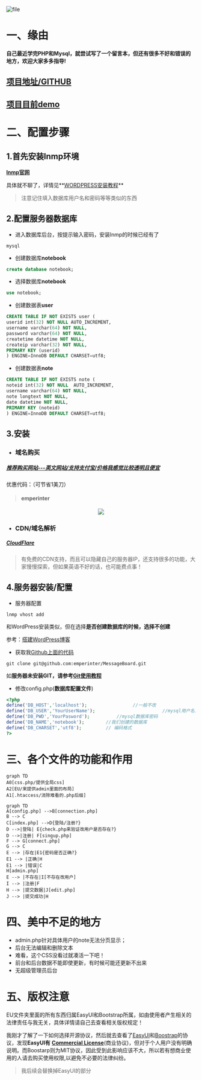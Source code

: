 ![file](https://www.emperinter.info/wp-content/uploads/2019/08/1565886091-image-1565886086031.png)
# 一、缘由
**自己最近学完PHP和Mysql，就尝试写了一个留言本，但还有很多不好和错误的地方，欢迎大家多多指导!**

## [项目地址/GITHUB](https://github.com/emperinter/MessageBoard)
## [项目目前demo](https://www.emperinter.tk)

# 二、配置步骤

## 1.首先安装lnmp环境
**[lnmp官网](https://lnmp.org/)**

具体就不聊了，详情见**[WORDPRESS安装教程](https://www.emperinter.info/2018/09/06/%e6%90%ad%e5%bb%bawordpress%e5%8d%9a%e5%ae%a2/)**

> 注意记住填入数据库用户名和密码等等类似的东西

## 2.配置服务器数据库

- 进入数据库后台，按提示输入密码，安装lnmp的时候已经有了
 ``` SHELL
mysql
```

- 创建数据库**notebook**
``` SQL
create database notebook;
```

- 选择数据库**notebook**
``` SQL
use notebook;
```
- 创建数据表**user**
``` SQL
CREATE TABLE IF NOT EXISTS user (
userid int(32) NOT NULL AUTO_INCREMENT,
username varchar(64) NOT NULL,
password varchar(64) NOT NULL,
createtime datetime NOT NULL,
createip varchar(32) NOT NULL,
PRIMARY KEY (userid)
) ENGINE=InnoDB DEFAULT CHARSET=utf8;
```
- 创建数据表**note**
``` SQL
CREATE TABLE IF NOT EXISTS note (
noteid int(32) NOT NULL  AUTO_INCREMENT,
username varchar(64) NOT NULL,
note longtext NOT NULL,
date datetime NOT NULL,
PRIMARY KEY (noteid)
) ENGINE=InnoDB DEFAULT CHARSET=utf8;
```

## 3.安装
- ### 域名购买
##### [推荐购买网站---英文网站/支持支付宝/价格我感觉比较透明且便宜](https://www.namesilo.com/pricing?rid=415d732iq)

 优惠代码：（可节省1美刀） 
> #### emperinter

<div align="center">
<a href="http://www.namesilo.com/?rid=415d732iq"><img src="http://www.namesilo.com/affiliate/banner_gen.php?aid=415d732iq&bid=53" style="border:0;"></a>
</div>

- ### CDN/域名解析
##### [CloudFlare](https://dash.cloudflare.com)
> 有免费的CDN支持，而且可以隐藏自己的服务器IP，还支持很多的功能，大家慢慢探索，但如果英语不好的话，也可能费点事！


## 4.服务器安装/配置
- 服务器配置
``` SHELL
lnmp vhost add
```
和WordPress安装类似，但在选择**是否创建数据库的时候，选择不创建**

参考：[搭建WordPress博客](https://www.emperinter.info/2018/09/06/%e6%90%ad%e5%bb%bawordpress%e5%8d%9a%e5%ae%a2/)

- 获取我[Github上面的代码](https://github.com/emperinter/MessageBoard)
```
git clone git@github.com:emperinter/MessageBoard.git
```
如**服务器未安装GIT，请参考[Git使用教程](https://www.emperinter.info/2018/12/03/github/)**

- 修改config.php(**数据库配置文件**)
``` PHP
<?php
define('DB_HOST','localhost');                 //一般不改
define('DB_USER','YourUserName');                         //mysql用户名，一般不改
define('DB_PWD','YourPasword');          //mysql数据库密码
define('DB_NAME','notebook');        //我们创建的数据库
define('DB_CHARSET','utf8');         // 编码格式
?>
```

# 三、各个文件的功能和作用


```mermaid
graph TD
A0[css.php/提供全局css]
A2[EU/来提供admin里面的布局]
A1[.htaccess/消除难看的.php后缀]
```

```mermaid
graph TD
A[config.php] -->B[connection.php]
B --> C
C[index.php] -->D{登陆/注册?}
D -->|登陆| E{check.php来验证改用户是否存在?}
D -->|注册| F[singup.php]
F --> G[connect.php]
G --> C
E --> |存在|E1{密码是否正确?}
E1 --> |正确|H
E1 --> |错误|C
H[admin.php]
E --> |不存在|I[不存在改用户]
I --> |注册|F
H --> |提交数据|J[edit.php]
J --> |提交成功|H
```

# 四、美中不足的地方
- admin.php针对具体用户的note无法分页显示；
- 后台无法编辑和删除文本
- 难看，这个CSS没看过就凑活一下吧！
- 前台和后台数据不能即使更新，有时候可能还更新不出来
- 无超级管理员后台


# 五、版权注意
EU文件夹里面的所有东西归属EasyUI和Bootstrap所属，如由使用者产生相关的法律责任与我无关，具体详情请自己去查看相关版权规定！

我刚才了解了一下如何选择开源协议，然后就去查看了[EasyUI](http://www.jeasyui.com/contact.php)和[Boostrap](https://github.com/twbs/bootstrap/blob/master/LICENSE)的协议，发现**EasyUI有** **[Commercial License](http://www.jeasyui.com/contact.php)**(商业协议)，但对于个人用户没有明确说明。而Boostarp则为MIT协议，因此受到此影响应该不大，所以若有想商业使用的人请去购买使用权限,以避免不必要的法律纠纷。

> 我后续会替换掉EasyUI的部分

